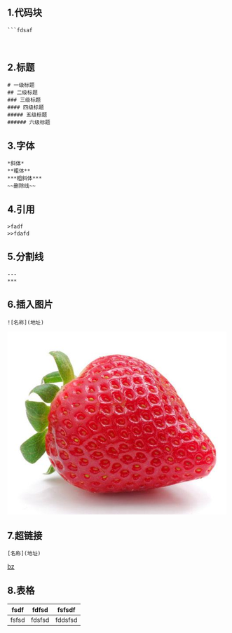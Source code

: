 # 

## 1.代码块

```代码块
​```fdsaf



```

## 2.标题

```标题
# 一级标题
## 二级标题
### 三级标题
#### 四级标题
##### 五级标题
###### 六级标题
```

## 3.字体

```字体
*斜体*  
**粗体**
***粗斜体***
~~删除线~~
```

## 4.引用

```引用
>fadf
>>fdafd
```

## 5.分割线

```
---
***
```

## 6.插入图片

```
![名称](地址)
```

![名称](Markdown.assets/u=1906469856,4113625838&fm=26&gp=0.jpg)

## 7.超链接

```
[名称](地址)
```

[bz](https://www.bilibili.com/)

## 8.表格

| fsdf  | fdfsd  | fsfsdf  |
| :---: | :----: | :-----: |
| fsfsd | fdsfsd | fddsfsd |


